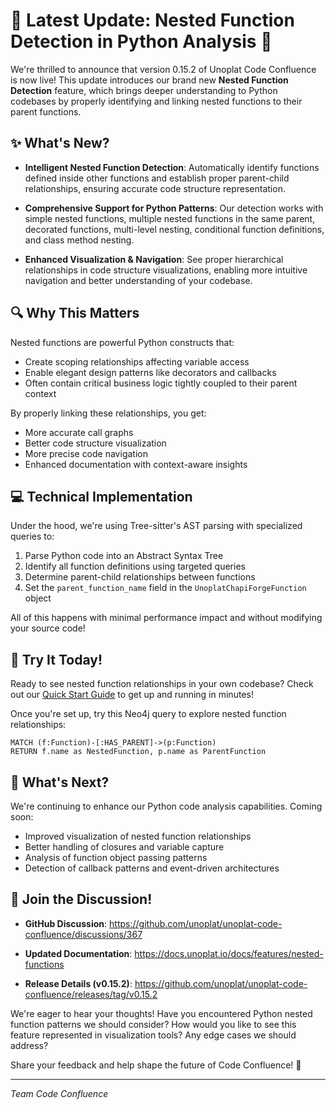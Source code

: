 # 🚀 Latest Update: Nested Function Detection in Python Analysis 🚀

We're thrilled to announce that version 0.15.2 of Unoplat Code Confluence is now live! This update introduces our brand new **Nested Function Detection** feature, which brings deeper understanding to Python codebases by properly identifying and linking nested functions to their parent functions.

## ✨ What's New?

- **Intelligent Nested Function Detection**: 
  Automatically identify functions defined inside other functions and establish proper parent-child relationships, ensuring accurate code structure representation.

- **Comprehensive Support for Python Patterns**:
  Our detection works with simple nested functions, multiple nested functions in the same parent, decorated functions, multi-level nesting, conditional function definitions, and class method nesting.

- **Enhanced Visualization & Navigation**:
  See proper hierarchical relationships in code structure visualizations, enabling more intuitive navigation and better understanding of your codebase.

## 🔍 Why This Matters

Nested functions are powerful Python constructs that:
- Create scoping relationships affecting variable access
- Enable elegant design patterns like decorators and callbacks
- Often contain critical business logic tightly coupled to their parent context

By properly linking these relationships, you get:
- More accurate call graphs
- Better code structure visualization
- More precise code navigation
- Enhanced documentation with context-aware insights

## 💻 Technical Implementation

Under the hood, we're using Tree-sitter's AST parsing with specialized queries to:
1. Parse Python code into an Abstract Syntax Tree
2. Identify all function definitions using targeted queries
3. Determine parent-child relationships between functions
4. Set the `parent_function_name` field in the `UnoplatChapiForgeFunction` object

All of this happens with minimal performance impact and without modifying your source code!

## 🌟 Try It Today!

Ready to see nested function relationships in your own codebase? Check out our [Quick Start Guide](https://docs.unoplat.io/docs/quickstart/how-to-run) to get up and running in minutes!

Once you're set up, try this Neo4j query to explore nested function relationships:
```cypher
MATCH (f:Function)-[:HAS_PARENT]->(p:Function)
RETURN f.name as NestedFunction, p.name as ParentFunction
```

## 🔮 What's Next?

We're continuing to enhance our Python code analysis capabilities. Coming soon:
- Improved visualization of nested function relationships
- Better handling of closures and variable capture
- Analysis of function object passing patterns
- Detection of callback patterns and event-driven architectures

## 💬 Join the Discussion!

- **GitHub Discussion**: 
  https://github.com/unoplat/unoplat-code-confluence/discussions/367
  
- **Updated Documentation**:
  https://docs.unoplat.io/docs/features/nested-functions

- **Release Details (v0.15.2)**:
  https://github.com/unoplat/unoplat-code-confluence/releases/tag/v0.15.2

We're eager to hear your thoughts! Have you encountered Python nested function patterns we should consider? How would you like to see this feature represented in visualization tools? Any edge cases we should address?

Share your feedback and help shape the future of Code Confluence! 🙌

---

*Team Code Confluence*
